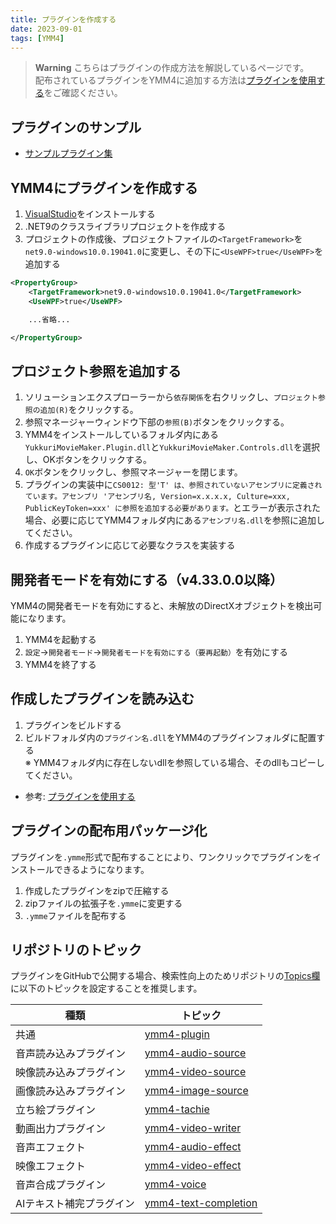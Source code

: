 ```yaml
---
title: プラグインを作成する
date: 2023-09-01
tags: [YMM4]
---
```

> **Warning**
> こちらはプラグインの作成方法を解説しているページです。  
> 配布されているプラグインをYMM4に追加する方法は[プラグインを使用する](./how_to_use.md)をご確認ください。

## プラグインのサンプル
- [サンプルプラグイン集](https://github.com/manju-summoner/YukkuriMovieMaker4PluginSamples)

## YMM4にプラグインを作成する
1. [VisualStudio](https://visualstudio.microsoft.com/ja/)をインストールする
1. .NET9のクラスライブラリプロジェクトを作成する
1. プロジェクトの作成後、プロジェクトファイルの`<TargetFramework>`を`net9.0-windows10.0.19041.0`に変更し、その下に`<UseWPF>true</UseWPF>`を追加する
```xml
<PropertyGroup>
    <TargetFramework>net9.0-windows10.0.19041.0</TargetFramework>
    <UseWPF>true</UseWPF>

    ...省略...

</PropertyGroup>
```

## プロジェクト参照を追加する
1. ソリューションエクスプローラーから`依存関係`を右クリックし、`プロジェクト参照の追加(R)`をクリックする。
1. 参照マネージャーウィンドウ下部の`参照(B)`ボタンをクリックする。
1. YMM4をインストールしているフォルダ内にある`YukkuriMovieMaker.Plugin.dll`と`YukkuriMovieMaker.Controls.dll`を選択し、OKボタンをクリックする。
1. `OK`ボタンをクリックし、参照マネージャーを閉じます。
1. プラグインの実装中に`CS0012: 型'T' は、参照されていないアセンブリに定義されています。アセンブリ 'アセンブリ名, Version=x.x.x.x, Culture=xxx, PublicKeyToken=xxx' に参照を追加する必要があります。`とエラーが表示された場合、必要に応じてYMM4フォルダ内にある`アセンブリ名.dll`を参照に追加してください。
1. 作成するプラグインに応じて必要なクラスを実装する

## 開発者モードを有効にする（v4.33.0.0以降）
YMM4の開発者モードを有効にすると、未解放のDirectXオブジェクトを検出可能になります。
1. YMM4を起動する
1. `設定`→`開発者モード`→`開発者モードを有効にする（要再起動）`を有効にする
1. YMM4を終了する

## 作成したプラグインを読み込む
1. プラグインをビルドする
1. ビルドフォルダ内の`プラグイン名.dll`をYMM4のプラグインフォルダに配置する  
   ※ YMM4フォルダ内に存在しないdllを参照している場合、そのdllもコピーしてください。
- 参考: [プラグインを使用する](./how_to_use.md)

## プラグインの配布用パッケージ化
プラグインを`.ymme`形式で配布することにより、ワンクリックでプラグインをインストールできるようになります。
1. 作成したプラグインをzipで圧縮する
1. zipファイルの拡張子を`.ymme`に変更する
1. `.ymme`ファイルを配布する

## リポジトリのトピック
プラグインをGitHubで公開する場合、検索性向上のためリポジトリの[Topics欄](https://docs.github.com/ja/repositories/managing-your-repositorys-settings-and-features/customizing-your-repository/classifying-your-repository-with-topics)に以下のトピックを設定することを推奨します。

| 種類 | トピック |
| --- | --- |
| 共通 | [ymm4-plugin](https://github.com/topics/ymm4-plugin) |
| 音声読み込みプラグイン | [ymm4-audio-source](https://github.com/topics/ymm4-audio-source) |
| 映像読み込みプラグイン | [ymm4-video-source](https://github.com/topics/ymm4-video-source) |
| 画像読み込みプラグイン | [ymm4-image-source](https://github.com/topics/ymm4-image-source) |
| 立ち絵プラグイン | [ymm4-tachie](https://github.com/topics/ymm4-tachie) |
| 動画出力プラグイン | [ymm4-video-writer](https://github.com/topics/ymm4-video-writer) |
| 音声エフェクト | [ymm4-audio-effect](https://github.com/topics/ymm4-audio-effect) |
| 映像エフェクト | [ymm4-video-effect](https://github.com/topics/ymm4-video-effect) |
| 音声合成プラグイン | [ymm4-voice](https://github.com/topics/ymm4-voice) |
| AIテキスト補完プラグイン | [ymm4-text-completion](https://github.com/topics/ymm4-text-completion) |
